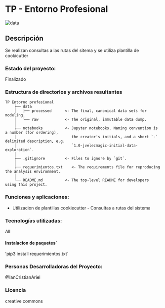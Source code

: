 # TP - Entorno Profesional 
![data](https://raw.githubusercontent.com/ianCristianAriel/CAC-4.0/main/entorno.png )

## Descripción
Se realizan consultas a las rutas del sitema y se utiliza plantilla de cookicutter

### Estado del proyecto:
Finalizado

### Estructura de directorios y archivos resultantes

    TP Entorno profesional
        ├── data
        │   ├── processed      <- The final, canonical data sets for modeling.
        │   └── raw            <- The original, immutable data dump.
        │
        ├── notebooks          <- Jupyter notebooks. Naming convention is a number (for ordering),
        │                         the creator's initials, and a short `-` delimited description, e.g.
        │                         `1.0-jvelezmagic-initial-data-exploration`.
        │
        ├── .gitignore         <- Files to ignore by `git`.
        │
        ├── requerimientos.txt    <- The requirements file for reproducing the analysis environment.
        │
        └── README.md          <- The top-level README for developers using this project.

### Funciones y aplicaciones:
- Utilizacion de plantillas cookiecutter - Consultas a rutas del sistema

### Tecnologías utilizadas:
All
  
#### Instalacion de paquetes`
'pip3 install requerimientos.txt`

### Personas Desarrolladoras del Proyecto:
@IanCristianAriel

### Licencia
creative commons